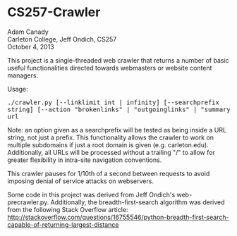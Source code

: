 CS257-Crawler
=============

Adam Canady  
Carleton College, Jeff Ondich, CS257  
October 4, 2013

This project is a single-threaded web crawler that returns a number of basic useful functionalities
directed towards webmasters or website content managers.

Usage: 
    <pre>./crawler.py [--linklimit int | infinity] [--searchprefix string] [--action "brokenlinks" | "outgoinglinks" | "summary"] url</pre>

Note: an option given as a searchprefix will be tested as being inside a URL string, not just a prefix. This
functionality allows the crawler to work on multiple subdomains if just a root domain is given (e.g. carleton.edu).
Additionally, all URLs will be processed without a trailing "/" to allow for greater flexibility in intra-site
navigation conventions.

This crawler pauses for 1/10th of a second between requests to avoid imposing denial of service attacks on webservers.


Some code in this project was derived from Jeff Ondich's web-precrawler.py. Additionally, the
breadth-first-search algorithm was derived from the following Stack Overflow article:
http://stackoverflow.com/questions/16755546/python-breadth-first-search-capable-of-returning-largest-distance
